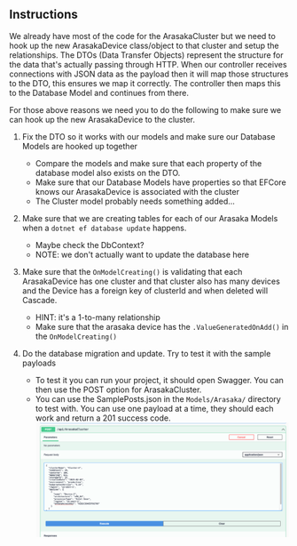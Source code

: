 ## Instructions
We already have most of the code for the ArasakaCluster but we need to hook up the new ArasakaDevice class/object to that cluster and setup the relationships. The DTOs (Data Transfer Objects) represent the structure for the data that's actually passing through HTTP. When our controller receives connections with JSON data as the payload then it will map those structures to the DTO, this ensures we map it correctly. The controller then maps this to the Database Model and continues from there.

For those above reasons we need you to do the following to make sure we can hook up the new ArasakaDevice to the cluster.
1. Fix the DTO so it works with our models and make sure our Database Models are hooked up together
    - Compare the models and make sure that each property of the database model also exists on the DTO. 
    - Make sure that our Database Models have properties so that EFCore knows our ArasakaDevice is associated with the cluster
    - The Cluster model probably needs something added...  

2. Make sure that we are creating tables for each of our Arasaka Models when a `dotnet ef database update` happens.
    - Maybe check the DbContext?
    - NOTE: we don't actually want to update the database here  
    
3. Make sure that the `OnModelCreating()` is validating that each ArasakaDevice has one cluster and that cluster also has many devices and the Device has a foreign key of clusterId and when deleted will Cascade.
    - HINT: it's a 1-to-many relationship 
    - Make sure that the arasaka device has the `.ValueGeneratedOnAdd()` in the `OnModelCreating()`  

4. Do the database migration and update. Try to test it with the sample payloads
    - To test it you can run your project, it should open Swagger. You can then use the POST option for ArasakaCluster.
    - You can use the SamplePosts.json in the `Models/Arasaka/` directory to test with. You can use one payload at a time, they should each work and return a 201 success code.  
    ![Example of POST](./assets/image.png)